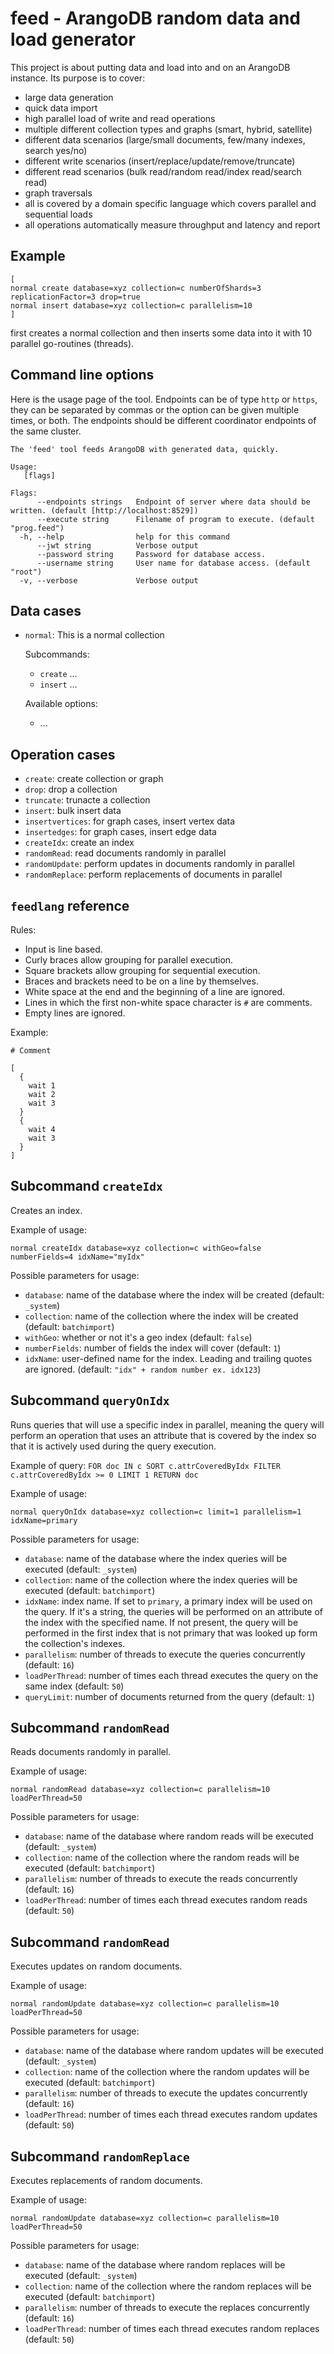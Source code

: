 # feed - ArangoDB random data and load generator

This project is about putting data and load into and on an ArangoDB
instance. Its purpose is to cover:

 - large data generation
 - quick data import
 - high parallel load of write and read operations
 - multiple different collection types and graphs (smart, hybrid, satellite)
 - different data scenarios (large/small documents, few/many indexes,
   search yes/no)
 - different write scenarios (insert/replace/update/remove/truncate)
 - different read scenarios (bulk read/random read/index read/search read)
 - graph traversals
 - all is covered by a domain specific language which covers parallel
   and sequential loads
 - all operations automatically measure throughput and latency and report

## Example

```
[
normal create database=xyz collection=c numberOfShards=3 replicationFactor=3 drop=true
normal insert database=xyz collection=c parallelism=10
]
```

first creates a normal collection and then inserts some data into it
with 10 parallel go-routines (threads).


## Command line options

Here is the usage page of the tool. Endpoints can be of type `http` or
`https`, they can be separated by commas or the option can be given
multiple times, or both. The endpoints should be different coordinator
endpoints of the same cluster.

```
The 'feed' tool feeds ArangoDB with generated data, quickly.

Usage:
   [flags]

Flags:
      --endpoints strings   Endpoint of server where data should be written. (default [http://localhost:8529])
      --execute string      Filename of program to execute. (default "prog.feed")
  -h, --help                help for this command
      --jwt string          Verbose output
      --password string     Password for database access.
      --username string     User name for database access. (default "root")
  -v, --verbose             Verbose output
```


## Data cases

 - `normal`: This is a normal collection

   Subcommands:
     - `create` ...
     - `insert` ...

   Available options:
     - ...

## Operation cases

 - `create`: create collection or graph
 - `drop`: drop a collection
 - `truncate`: trunacte a collection
 - `insert`: bulk insert data
 - `insertvertices`: for graph cases, insert vertex data
 - `insertedges`: for graph cases, insert edge data
 - `createIdx`: create an index
 - `randomRead`: read documents randomly in parallel
 - `randomUpdate`: perform updates in documents randomly in parallel
 - `randomReplace`: perform replacements of documents in parallel

## `feedlang` reference

Rules:

 - Input is line based.
 - Curly braces allow grouping for parallel execution.
 - Square brackets allow grouping for sequential execution.
 - Braces and brackets need to be on a line by themselves.
 - White space at the end and the beginning of a line are ignored.
 - Lines in which the first non-white space character is `#` are comments.
 - Empty lines are ignored.

Example:

```
# Comment

[
  {
    wait 1
    wait 2
    wait 3
  }
  {
    wait 4
    wait 3
  }
]
```

## Subcommand `createIdx`
Creates an index.

Example of usage:

`normal createIdx database=xyz collection=c withGeo=false numberFields=4 idxName="myIdx"`

Possible parameters for usage:

- `database`: name of the database where the index will be created (default: `_system`)
- `collection`: name of the collection where the index will be created (default: `batchimport`)
- `withGeo`: whether or not it's a geo index (default: `false`)
- `numberFields`: number of fields the index will cover (default: `1`)
- `idxName`: user-defined name for the index. Leading and trailing quotes are ignored. (default: `"idx" + random number ex. idx123`)

## Subcommand `queryOnIdx`
Runs queries that will use a specific index in parallel, meaning the query will perform an operation that uses an attribute that is covered by the index so that it is actively used during the query execution.

Example of query: `FOR doc IN c SORT c.attrCoveredByIdx FILTER c.attrCoveredByIdx >= 0 LIMIT 1 RETURN doc`

Example of usage:

`normal queryOnIdx database=xyz collection=c limit=1 parallelism=1 idxName=primary`

Possible parameters for usage:
- `database`: name of the database where the index queries will be executed (default: `_system`)
- `collection`: name of the collection where the index queries will be executed (default: `batchimport`)
- `idxName`: index name. If set to `primary`, a primary index will be used on the query. If it's a string, the queries will be performed on an attribute of the index with the specified name. If not present, the query will be performed in the first index that is not primary that was looked up form the collection's indexes. 
- `parallelism`: number of threads to execute the queries concurrently (default: `16`)
- `loadPerThread`: number of times each thread executes the query on the same index (default: `50`)
- `queryLimit`: number of documents returned from the query (default: `1`)

## Subcommand `randomRead`
Reads documents randomly in parallel.

Example of usage:

`normal randomRead database=xyz collection=c parallelism=10 loadPerThread=50`

Possible parameters for usage:

- `database`: name of the database where random reads will be executed (default: `_system`)
- `collection`: name of the collection where the random reads will be executed (default: `batchimport`)
- `parallelism`: number of threads to execute the reads concurrently (default: `16`)
- `loadPerThread`: number of times each thread executes random reads (default: `50`)

## Subcommand `randomRead`
Executes updates on random documents.

Example of usage:

`normal randomUpdate database=xyz collection=c parallelism=10 loadPerThread=50`

Possible parameters for usage:
- `database`: name of the database where random updates will be executed (default: `_system`)
- `collection`: name of the collection where the random updates will be executed (default: `batchimport`)
- `parallelism`: number of threads to execute the updates concurrently (default: `16`)
- `loadPerThread`: number of times each thread executes random updates (default: `50`)

## Subcommand `randomReplace`
Executes replacements of random documents.

Example of usage:

`normal randomUpdate database=xyz collection=c parallelism=10 loadPerThread=50`

Possible parameters for usage:
- `database`: name of the database where random replaces will be executed (default: `_system`)
- `collection`: name of the collection where the random replaces will be executed (default: `batchimport`)
- `parallelism`: number of threads to execute the replaces concurrently (default: `16`)
- `loadPerThread`: number of times each thread executes random replaces (default: `50`)

